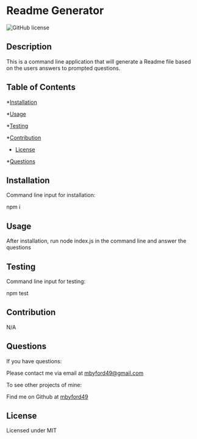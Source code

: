 # Readme Generator
  ![GitHub license](https://img.shields.io/badge/license-MIT-green.svg)

  ## Description
  This is a command line application that will generate a Readme file based on the users answers to prompted questions.

  ## Table of Contents

  *[Installation](#installation)

  *[Usage](#usage)

  *[Testing](#testing)

  *[Contribution](#contribution)

  * [License](#license)

  *[Questions](#questions)

  ## Installation

  Command line input for installation:

  npm i

  ## Usage

  After installation, run node index.js in the command line and answer the questions

  ## Testing

  Command line input for testing:

  npm test

  ## Contribution

  N/A

  ## Questions

  If you have questions:

  Please contact me via email at [mbyford49@gmail.com](mbyford49@gmail.com)

  To see other projects of mine:

  Find me on Github at [mbyford49](https://github.com/mbyford49/)

   ## License
  Licensed under MIT

